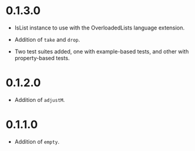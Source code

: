 
# 0.1.3.0

* IsList instance to use with the OverloadedLists
  language extension.

* Addition of ``take`` and ``drop``.

* Two test suites added, one with example-based
  tests, and other with property-based tests.

# 0.1.2.0

* Addition of ``adjustM``.

# 0.1.1.0

* Addition of ``empty``.
